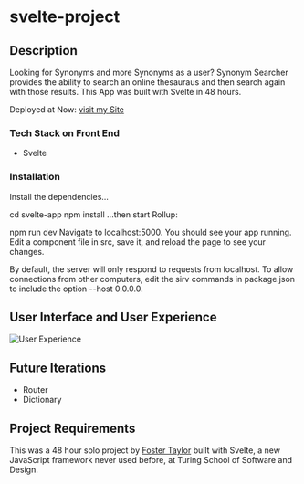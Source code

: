 # svelte-project

## Description

Looking for Synonyms and more Synonyms as a user?  Synonym Searcher provides the ability to search an online thesauraus and then search again with those results.  This App was built with Svelte in 48 hours. 

Deployed at Now:
[visit my Site](https://svelte-project-xi.now.sh/)

### Tech Stack on Front End
* Svelte


### Installation

Install the dependencies...

cd svelte-app
npm install
...then start Rollup:

npm run dev
Navigate to localhost:5000. You should see your app running. Edit a component file in src, save it, and reload the page to see your changes.

By default, the server will only respond to requests from localhost. To allow connections from other computers, edit the sirv commands in package.json to include the option --host 0.0.0.0.

## User Interface and User Experience

![User Experience](https://user-images.githubusercontent.com/50148342/75908875-2f07a180-5e08-11ea-992c-082d2fab2c9b.gif)


## Future Iterations 
* Router
* Dictionary


## Project Requirements 
This was a 48 hour solo project by [Foster Taylor](https://github.com/foster55f) built with Svelte, a new JavaScript framework never used before, at Turing School of Software and Design. 


